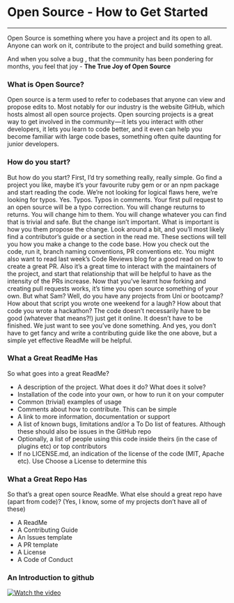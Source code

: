 # Open Source - How to Get Started
---------------

Open Source is something where you have a project and its open to all. Anyone can work on it, contribute to the project and build something great.

And when you solve a bug , that the community has been pondering for months, you feel that joy - **The True Joy of Open Source**


### What is Open Source?
Open source is a term used to refer to codebases that anyone can view and propose edits to. Most notably for our industry is the website GitHub, which hosts almost all open source projects.
Open sourcing projects is a great way to get involved in the community — it lets you interact with other developers, it lets you learn to code better, and it even can help you become familiar with large code bases, something often quite daunting for junior developers.

### How do you start?
But how do you start? First, I’d try something really, really simple. Go find a project you like, maybe it’s your favourite ruby gem or or an npm package and start reading the code. We’re not looking for logical flaws here, we’re looking for typos. Yes. Typos. Typos in comments. Your first pull request to an open source will be a typo correction. You will change reuturns to returns. You will change him to them. You will change whatever you can find that is trivial and safe.
But the change isn’t important. What is important is how you them propose the change. Look around a bit, and you’ll most likely find a contributor’s guide or a section in the read me. These sections will tell you how you make a change to the code base. How you check out the code, run it, branch naming conventions, PR conventions etc. You might also want to read last week’s Code Reviews blog for a good read on how to create a great PR. Also it’s a great time to interact with the maintainers of the project, and start that relationship that will be helpful to have as the intensity of the PRs increase.
Now that you’ve learnt how forking and creating pull requests works, it’s time you open source something of your own. But what Sam? Well, do you have any projects from Uni or bootcamp? How about that script you wrote one weekend for a laugh? How about that code you wrote a hackathon?
The code doesn’t necessarily have to be good (whatever that means?!) just get it online. It doesn’t have to be finished. We just want to see you’ve done something. And yes, you don’t have to get fancy and write a contributing guide like the one above, but a simple yet effective ReadMe will be helpful.

### What a Great ReadMe Has
So what goes into a great ReadMe?
* A description of the project. What does it do? What does it solve?
* Installation of the code into your own, or how to run it on your computer
* Common (trivial) examples of usage
* Comments about how to contribute. This can be simple
* A link to more information, documentation or support
* A list of known bugs, limitations and/or a To Do list of features. Although these should also be issues in the GitHub repo
* Optionally, a list of people using this code inside theirs (in the case of plugins etc) or top contributors
* If no LICENSE.md, an indication of the license of the code (MIT, Apache etc). Use Choose a License to determine this

### What a Great Repo Has
So that’s a great open source ReadMe. What else should a great repo have (apart from code)? (Yes, I know, some of my projects don’t have all of these)
* A ReadMe
* A Contributing Guide
* An Issues template
* A PR template
* A License
* A Code of Conduct


### An Introduction to github
[![Watch the video](https://assets-cdn.github.com/images/modules/open_graph/github-octocat.png)](https://www.youtube.com/watch?v=0fKg7e37bQE)
